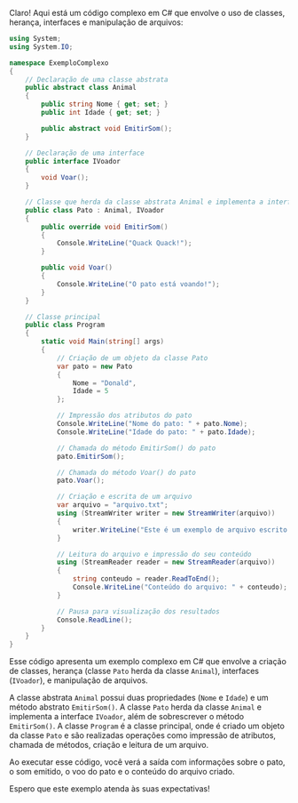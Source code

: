 Claro! Aqui está um código complexo em C# que envolve o uso de classes, herança, interfaces e manipulação de arquivos:

```csharp
using System;
using System.IO;

namespace ExemploComplexo
{
    // Declaração de uma classe abstrata
    public abstract class Animal
    {
        public string Nome { get; set; }
        public int Idade { get; set; }

        public abstract void EmitirSom();
    }

    // Declaração de uma interface
    public interface IVoador
    {
        void Voar();
    }

    // Classe que herda da classe abstrata Animal e implementa a interface IVoador
    public class Pato : Animal, IVoador
    {
        public override void EmitirSom()
        {
            Console.WriteLine("Quack Quack!");
        }

        public void Voar()
        {
            Console.WriteLine("O pato está voando!");
        }
    }

    // Classe principal
    public class Program
    {
        static void Main(string[] args)
        {
            // Criação de um objeto da classe Pato
            var pato = new Pato
            {
                Nome = "Donald",
                Idade = 5
            };

            // Impressão dos atributos do pato
            Console.WriteLine("Nome do pato: " + pato.Nome);
            Console.WriteLine("Idade do pato: " + pato.Idade);

            // Chamada do método EmitirSom() do pato
            pato.EmitirSom();

            // Chamada do método Voar() do pato
            pato.Voar();

            // Criação e escrita de um arquivo
            var arquivo = "arquivo.txt";
            using (StreamWriter writer = new StreamWriter(arquivo))
            {
                writer.WriteLine("Este é um exemplo de arquivo escrito em C#!");
            }

            // Leitura do arquivo e impressão do seu conteúdo
            using (StreamReader reader = new StreamReader(arquivo))
            {
                string conteudo = reader.ReadToEnd();
                Console.WriteLine("Conteúdo do arquivo: " + conteudo);
            }

            // Pausa para visualização dos resultados
            Console.ReadLine();
        }
    }
}
```

Esse código apresenta um exemplo complexo em C# que envolve a criação de classes, herança (classe `Pato` herda da classe `Animal`), interfaces (`IVoador`), e manipulação de arquivos.

A classe abstrata `Animal` possui duas propriedades (`Nome` e `Idade`) e um método abstrato `EmitirSom()`. A classe `Pato` herda da classe `Animal` e implementa a interface `IVoador`, além de sobrescrever o método `EmitirSom()`. A classe `Program` é a classe principal, onde é criado um objeto da classe `Pato` e são realizadas operações como impressão de atributos, chamada de métodos, criação e leitura de um arquivo.

Ao executar esse código, você verá a saída com informações sobre o pato, o som emitido, o voo do pato e o conteúdo do arquivo criado.

Espero que este exemplo atenda às suas expectativas!